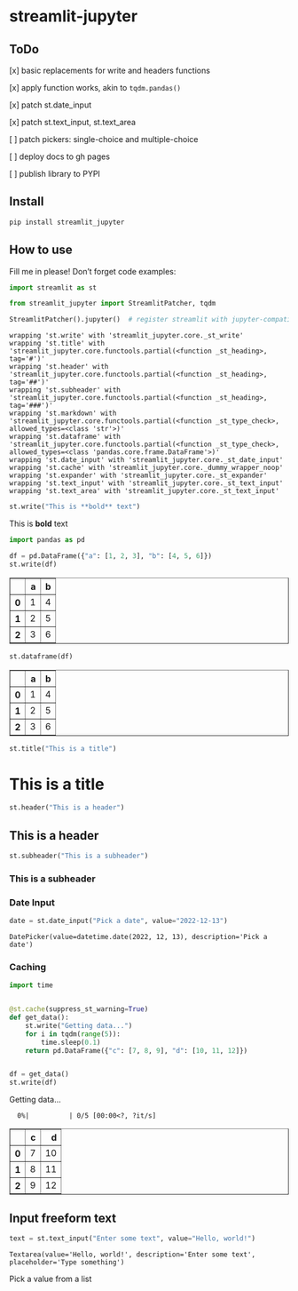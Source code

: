 streamlit-jupyter
================

<!-- WARNING: THIS FILE WAS AUTOGENERATED! DO NOT EDIT! -->

## ToDo

\[x\] basic replacements for write and headers functions

\[x\] apply function works, akin to `tqdm.pandas()`

\[x\] patch st.date_input

\[x\] patch st.text_input, st.text_area

\[ \] patch pickers: single-choice and multiple-choice

\[ \] deploy docs to gh pages

\[ \] publish library to PYPI

## Install

``` sh
pip install streamlit_jupyter
```

## How to use

Fill me in please! Don’t forget code examples:

``` python
import streamlit as st

from streamlit_jupyter import StreamlitPatcher, tqdm

StreamlitPatcher().jupyter()  # register streamlit with jupyter-compatible wrappers
```

    wrapping 'st.write' with 'streamlit_jupyter.core._st_write'
    wrapping 'st.title' with 'streamlit_jupyter.core.functools.partial(<function _st_heading>, tag='#')'
    wrapping 'st.header' with 'streamlit_jupyter.core.functools.partial(<function _st_heading>, tag='##')'
    wrapping 'st.subheader' with 'streamlit_jupyter.core.functools.partial(<function _st_heading>, tag='###')'
    wrapping 'st.markdown' with 'streamlit_jupyter.core.functools.partial(<function _st_type_check>, allowed_types=<class 'str'>)'
    wrapping 'st.dataframe' with 'streamlit_jupyter.core.functools.partial(<function _st_type_check>, allowed_types=<class 'pandas.core.frame.DataFrame'>)'
    wrapping 'st.date_input' with 'streamlit_jupyter.core._st_date_input'
    wrapping 'st.cache' with 'streamlit_jupyter.core._dummy_wrapper_noop'
    wrapping 'st.expander' with 'streamlit_jupyter.core._st_expander'
    wrapping 'st.text_input' with 'streamlit_jupyter.core._st_text_input'
    wrapping 'st.text_area' with 'streamlit_jupyter.core._st_text_input'

``` python
st.write("This is **bold** text")
```

This is **bold** text

``` python
import pandas as pd

df = pd.DataFrame({"a": [1, 2, 3], "b": [4, 5, 6]})
st.write(df)
```

<div>
<style scoped>
    .dataframe tbody tr th:only-of-type {
        vertical-align: middle;
    }

    .dataframe tbody tr th {
        vertical-align: top;
    }

    .dataframe thead th {
        text-align: right;
    }
</style>
<table border="1" class="dataframe">
  <thead>
    <tr style="text-align: right;">
      <th></th>
      <th>a</th>
      <th>b</th>
    </tr>
  </thead>
  <tbody>
    <tr>
      <th>0</th>
      <td>1</td>
      <td>4</td>
    </tr>
    <tr>
      <th>1</th>
      <td>2</td>
      <td>5</td>
    </tr>
    <tr>
      <th>2</th>
      <td>3</td>
      <td>6</td>
    </tr>
  </tbody>
</table>
</div>

``` python
st.dataframe(df)
```

<div>
<style scoped>
    .dataframe tbody tr th:only-of-type {
        vertical-align: middle;
    }

    .dataframe tbody tr th {
        vertical-align: top;
    }

    .dataframe thead th {
        text-align: right;
    }
</style>
<table border="1" class="dataframe">
  <thead>
    <tr style="text-align: right;">
      <th></th>
      <th>a</th>
      <th>b</th>
    </tr>
  </thead>
  <tbody>
    <tr>
      <th>0</th>
      <td>1</td>
      <td>4</td>
    </tr>
    <tr>
      <th>1</th>
      <td>2</td>
      <td>5</td>
    </tr>
    <tr>
      <th>2</th>
      <td>3</td>
      <td>6</td>
    </tr>
  </tbody>
</table>
</div>

``` python
st.title("This is a title")
```

# This is a title

``` python
st.header("This is a header")
```

## This is a header

``` python
st.subheader("This is a subheader")
```

### This is a subheader

### Date Input

``` python
date = st.date_input("Pick a date", value="2022-12-13")
```

    DatePicker(value=datetime.date(2022, 12, 13), description='Pick a date')

### Caching

``` python
import time


@st.cache(suppress_st_warning=True)
def get_data():
    st.write("Getting data...")
    for i in tqdm(range(5)):
        time.sleep(0.1)
    return pd.DataFrame({"c": [7, 8, 9], "d": [10, 11, 12]})


df = get_data()
st.write(df)
```

Getting data…

      0%|          | 0/5 [00:00<?, ?it/s]

<div>
<style scoped>
    .dataframe tbody tr th:only-of-type {
        vertical-align: middle;
    }

    .dataframe tbody tr th {
        vertical-align: top;
    }

    .dataframe thead th {
        text-align: right;
    }
</style>
<table border="1" class="dataframe">
  <thead>
    <tr style="text-align: right;">
      <th></th>
      <th>c</th>
      <th>d</th>
    </tr>
  </thead>
  <tbody>
    <tr>
      <th>0</th>
      <td>7</td>
      <td>10</td>
    </tr>
    <tr>
      <th>1</th>
      <td>8</td>
      <td>11</td>
    </tr>
    <tr>
      <th>2</th>
      <td>9</td>
      <td>12</td>
    </tr>
  </tbody>
</table>
</div>

## Input freeform text

``` python
text = st.text_input("Enter some text", value="Hello, world!")
```

    Textarea(value='Hello, world!', description='Enter some text', placeholder='Type something')

Pick a value from a list
